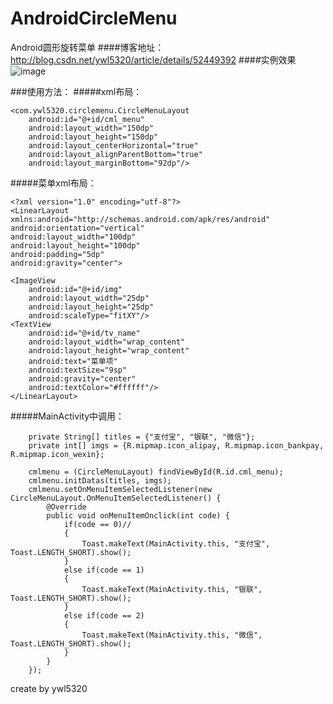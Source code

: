 # AndroidCircleMenu
Android圆形旋转菜单
####博客地址：http://blog.csdn.net/ywl5320/article/details/52449392
####实例效果
![image](https://github.com/wanliyang1990/AndroidCircleMenu/blob/master/imgs/circlemenu.gif)<br/>

###使用方法：
#####xml布局：<br/>

    <com.ywl5320.circlemenu.CircleMenuLayout
        android:id="@+id/cml_menu"
        android:layout_width="150dp"
        android:layout_height="150dp"
        android:layout_centerHorizontal="true"
        android:layout_alignParentBottom="true"
        android:layout_marginBottom="92dp"/>
        
#####菜单xml布局：<br/>

    <?xml version="1.0" encoding="utf-8"?>
    <LinearLayout xmlns:android="http://schemas.android.com/apk/res/android"
    android:orientation="vertical" 
    android:layout_width="100dp"
    android:layout_height="100dp"
    android:padding="5dp"
    android:gravity="center">
    
    <ImageView
        android:id="@+id/img"
        android:layout_width="25dp"
        android:layout_height="25dp"
        android:scaleType="fitXY"/>
    <TextView
        android:id="@+id/tv_name"
        android:layout_width="wrap_content"
        android:layout_height="wrap_content"
        android:text="菜单项"
        android:textSize="9sp"
        android:gravity="center"
        android:textColor="#ffffff"/>
    </LinearLayout>
    
#####MainActivity中调用：<br/>

        private String[] titles = {"支付宝", "银联", "微信"};
        private int[] imgs = {R.mipmap.icon_alipay, R.mipmap.icon_bankpay, R.mipmap.icon_wexin};

        cmlmenu = (CircleMenuLayout) findViewById(R.id.cml_menu);
        cmlmenu.initDatas(titles, imgs);
        cmlmenu.setOnMenuItemSelectedListener(new CircleMenuLayout.OnMenuItemSelectedListener() {
            @Override
            public void onMenuItemOnclick(int code) {
                if(code == 0)//
                {
                    Toast.makeText(MainActivity.this, "支付宝", Toast.LENGTH_SHORT).show();
                }
                else if(code == 1)
                {
                    Toast.makeText(MainActivity.this, "银联", Toast.LENGTH_SHORT).show();
                }
                else if(code == 2)
                {
                    Toast.makeText(MainActivity.this, "微信", Toast.LENGTH_SHORT).show();
                }
            }
        });
    
create by ywl5320